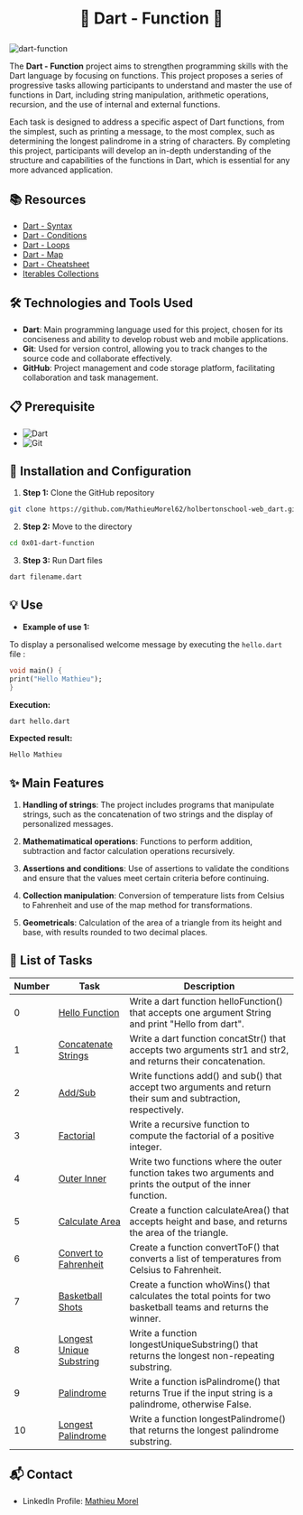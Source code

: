 # <p align='center'>🌟 Dart - Function 🌟</p>

![dart-function](https://github.com/MathieuMorel62/holbertonschool-web_dart/assets/113856302/d40d1bcc-be9c-464c-83a6-b09f1b81eeb8)

The **Dart - Function** project aims to strengthen programming skills with the Dart language by focusing on functions. This project proposes a series of progressive tasks allowing participants to understand and master the use of functions in Dart, including string manipulation, arithmetic operations, recursion, and the use of internal and external functions.

Each task is designed to address a specific aspect of Dart functions, from the simplest, such as printing a message, to the most complex, such as determining the longest palindrome in a string of characters. By completing this project, participants will develop an in-depth understanding of the structure and capabilities of the functions in Dart, which is essential for any more advanced application.

## 📚 Resources

- [Dart - Syntax](https://www.tutorialspoint.com/dart_programming/dart_programming_syntax.htm)
- [Dart - Conditions](https://www.tutorialspoint.com/dart_programming/dart_programming_decision_making.htm)
- [Dart - Loops](https://www.tutorialspoint.com/dart_programming/dart_programming_loops.htm)
- [Dart - Map](https://www.tutorialspoint.com/dart_programming/dart_programming_map.htm)
- [Dart - Cheatsheet](https://dart.dev/resources/dart-cheatsheet)
- [Iterables Collections](https://dart.dev/libraries/collections/iterables)

## 🛠️ Technologies and Tools Used

- **Dart**: Main programming language used for this project, chosen for its conciseness and ability to develop robust web and mobile applications.
- **Git**: Used for version control, allowing you to track changes to the source code and collaborate effectively.
- **GitHub**: Project management and code storage platform, facilitating collaboration and task management.

## 📋 Prerequisite

- ![ Dart](https://img.shields.io/badge/Dart-2.10-blue)
- ![ Git](https://img.shields.io/badge/Git-2.28.0-red)

## 🚀 Installation and Configuration

1. **Step 1:** Clone the GitHub repository

```bash
git clone https://github.com/MathieuMorel62/holbertonschool-web_dart.git
```

2. **Step 2:** Move to the directory

```bash
cd 0x01-dart-function
```

3. **Step 3:** Run Dart files

```bash
dart filename.dart
```

## 💡 Use

- **Example of use 1:**

To display a personalised welcome message by executing the `hello.dart` file :

```dart
void main() {
print("Hello Mathieu");
}
```

**Execution:**

```bash
dart hello.dart
```

**Expected result:**

```bash
Hello Mathieu
```

## ✨ Main Features

1. **Handling of strings**:
The project includes programs that manipulate strings, such as the concatenation of two strings and the display of personalized messages.

3. **Mathematimatical operations**:
Functions to perform addition, subtraction and factor calculation operations recursively.

5. **Assertions and conditions**:
Use of assertions to validate the conditions and ensure that the values meet certain criteria before continuing.

7. **Collection manipulation**:
Conversion of temperature lists from Celsius to Fahrenheit and use of the map method for transformations.

9. **Geometricals**:
Calculation of the area of a triangle from its height and base, with results rounded to two decimal places.

## 📝 List of Tasks

| Number | Task | Description |
| ------ | ----------------------- | ------------------------------------------------------------------------------- |
| 0 | [Hello Function](https://github.com/MathieuMorel62/holbertonschool-web_dart/blob/main/0x01-dart-function/0-hellofunc.dart) | Write a dart function helloFunction() that accepts one argument String and print "Hello <str> from dart". |
| 1 | [Concatenate Strings](https://github.com/MathieuMorel62/holbertonschool-web_dart/blob/main/0x01-dart-function/1-concat_strings.dart) | Write a dart function concatStr() that accepts two arguments str1 and str2, and returns their concatenation. |
| 2 | [Add/Sub](https://github.com/MathieuMorel62/holbertonschool-web_dart/blob/main/0x01-dart-function/2-sumfunc.dart) | Write functions add() and sub() that accept two arguments and return their sum and subtraction, respectively. |
| 3 | [Factorial](https://github.com/MathieuMorel62/holbertonschool-web_dart/blob/main/0x01-dart-function/3-factors.dart) | Write a recursive function to compute the factorial of a positive integer. |
| 4 | [Outer Inner](https://github.com/MathieuMorel62/holbertonschool-web_dart/blob/main/0x01-dart-function/4-outer_inner.dart) | Write two functions where the outer function takes two arguments and prints the output of the inner function. |
| 5 | [Calculate Area](https://github.com/MathieuMorel62/holbertonschool-web_dart/blob/main/0x01-dart-function/5-calculate-area.dart) | Create a function calculateArea() that accepts height and base, and returns the area of the triangle. |
| 6 | [Convert to Fahrenheit](https://github.com/MathieuMorel62/holbertonschool-web_dart/blob/main/0x01-dart-function/6-convert-to-fahrenheit.dart) | Create a function convertToF() that converts a list of temperatures from Celsius to Fahrenheit. |
| 7 | [Basketball Shots](https://github.com/MathieuMorel62/holbertonschool-web_dart/blob/main/0x01-dart-function/7-basketball-shots.dart) | Create a function whoWins() that calculates the total points for two basketball teams and returns the winner. |
| 8 | [Longest Unique Substring](https://github.com/MathieuMorel62/holbertonschool-web_dart/blob/main/0x01-dart-function/8-longest-unique-substring.dart) | Write a function longestUniqueSubstring() that returns the longest non-repeating substring. |
| 9 | [Palindrome](https://github.com/MathieuMorel62/holbertonschool-web_dart/blob/main/0x01-dart-function/9-palindrome.dart) | Write a function isPalindrome() that returns True if the input string is a palindrome, otherwise False. |
| 10 | [Longest Palindrome](https://github.com/MathieuMorel62/holbertonschool-web_dart/blob/main/0x01-dart-function/10-longest-palindrome.dart) | Write a function longestPalindrome() that returns the longest palindrome substring. |

## 📬 Contact

- LinkedIn Profile: [Mathieu Morel](https://www.linkedin.com/in/mathieumorel62/)
